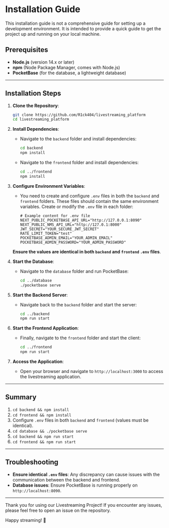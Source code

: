 # Installation Guide
This installation guide is not a comprehensive guide for setting up a development environment. It is intended to provide a quick guide to get the project up and running on your local machine.

## Prerequisites

- **Node.js** (version 14.x or later)
- **npm** (Node Package Manager, comes with Node.js)
- **PocketBase** (for the database, a lightweight database)

---

## Installation Steps

1. **Clone the Repository**:
    ```bash
    git clone https://github.com/R1ck404/livestreaming_platform
    cd livestreaming_platform
    ```

2. **Install Dependencies**:

    - Navigate to the `backend` folder and install dependencies:
      ```bash
      cd backend
      npm install
      ```

    - Navigate to the `frontend` folder and install dependencies:
      ```bash
      cd ../frontend
      npm install
      ```

3. **Configure Environment Variables**:

    - You need to create and configure `.env` files in both the `backend` and `frontend` folders. These files should contain the same environment variables. Create or modify the `.env` file in each folder:
      ```env
      # Example content for .env file
      NEXT_PUBLIC_POCKETBASE_API_URL="http://127.0.0.1:8090"
      NEXT_PUBLIC_NMS_API_URL="http://127.0.1:8000"
      JWT_SECRET="YOUR_SECURE_JWT_SECRET"
      RATE_LIMIT_TOKEN="test"
      POCKETBASE_ADMIN_EMAIL="YOUR_ADMIN_EMAIL"
      POCKETBASE_ADMIN_PASSWORD="YOUR_ADMIN_PASSWORD"
      ```

    **Ensure the values are identical in both `backend` and `frontend` `.env` files**.

4. **Start the Database**:

    - Navigate to the `database` folder and run PocketBase:
      ```bash
      cd ../database
      ./pocketbase serve
      ```

5. **Start the Backend Server**:

    - Navigate back to the `backend` folder and start the server:
      ```bash
      cd ../backend
      npm run start
      ```

6. **Start the Frontend Application**:

    - Finally, navigate to the `frontend` folder and start the client:
      ```bash
      cd ../frontend
      npm run start
      ```

7. **Access the Application**:

    - Open your browser and navigate to `http://localhost:3000` to access the livestreaming application.

---

## Summary

1. `cd backend && npm install`
2. `cd frontend && npm install`
3. Configure `.env` files in both `backend` and `frontend` (values must be identical).
4. `cd database && ./pocketbase serve`
5. `cd backend && npm run start`
6. `cd frontend && npm run start`

---

## Troubleshooting

- **Ensure identical `.env` files**: Any discrepancy can cause issues with the communication between the backend and frontend.
- **Database issues**: Ensure PocketBase is running properly on `http://localhost:8090`.

---

Thank you for using our Livestreaming Project! If you encounter any issues, please feel free to open an issue on the repository.

Happy streaming! 🚀